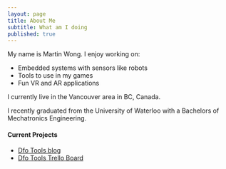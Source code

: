 ```yaml
---
layout: page
title: About Me
subtitle: What am I doing
published: true
---
```


My name is Martin Wong. I enjoy working on:

- Embedded systems with sensors like robots
- Tools to use in my games
- Fun VR and AR applications


I currently live in the Vancouver area in BC, Canada.

I recently graduated from the University of Waterloo with a Bachelors of Mechatronics Engineering.

#### Current Projects

- [Dfo Tools blog](/DFO_Tools_Blog)
- [Dfo Tools Trello Board](https://trello.com/b/4eA1fTO2/dfo-tools-site)
